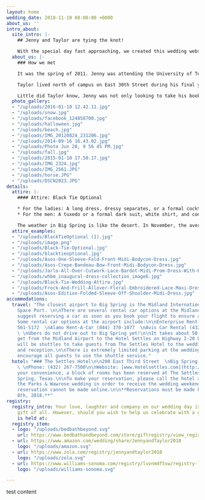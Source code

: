 ```yaml
---
layout: home
wedding_date: 2018-11-10 08:00:00 +0000
about_us: ''
intro_about:
  site_intro: |-
    ## Jenny and Taylor are tying the knot!

    With the special day fast approaching, we created this wedding website to provide our friends and family with all the important details about our wedding. We cannot wait to celebrate this moment of our lives with you.
  about_us: |-
    ### How we met

    It was the spring of 2011. Jenny was attending the University of Texas while living in a cozy house north of the campus. For the upcoming semester, she had signed up for Cellular Biology but still needed the textbook. While tending to her garden, Jenny met one of her next-door neighbors. After hearing about her upcoming schedule, he mentioned that his roommate kept all of his old books including the one that Jenny needed. Without hesitation, he freely volunteered his roommate’s book to her. With textbook in hand, she was ready. Weeks passed and the halfway mark of the semester neared. Midterms were on her doorstep but Jenny had yet to meet the book’s owner. Nevertheless, she decided to ask for help for her upcoming exam.

    Taylor lived north of campus on East 30th Street during his final years of college at the University of Texas. He was studying neurobiology and government and spent a lot of his time in the library. As a result, Taylor had never met any of his neighbors. Even still, he always noticed the girl next door who played with her dog in her front yard. He also noticed that his textbook collection seemed to be getting smaller and smaller. Right when he was about to investigate, there was a knock at the door. Taylor’s neighbor had come to ask for advice about Cellular Biology and confessed that she took his textbook.

    Little did Taylor know, Jenny was not only looking to take his books but also would end up taking his heart.
  photo_gallery:
  - "/uploads/2016-01-10 12.42.11.jpg"
  - "/uploads/snow.jpg"
  - "/uploads/facebook_124858700.jpg"
  - "/uploads/halloween.jpg"
  - "/uploads/beach.jpg"
  - "/uploads/IMG_20120824_231206.jpg"
  - "/uploads/2014-09-16 16.43.02.jpg"
  - "/uploads/Photo Jun 20, 9 56 45 PM.jpg"
  - "/uploads/fall.jpg"
  - "/uploads/2015-01-10 17.50.17.jpg"
  - "/uploads/IMG_2324.jpg"
  - "/uploads/IMG_2561.JPG"
  - "/uploads/horse.JPG"
  - "/uploads/DSCN2023.JPG"
details:
  attire: |-
    #### Attire: Black Tie Optional

    * For the ladies: A long dress, dressy separates, or a formal cocktail dress.
    * For the men: A tuxedo or a formal dark suit, white shirt, and conservative tie.

    The weather in Big Spring is like the desert. In November, the average high is 75 and the average low is in the 40’s. Bring a sweater or jacket
  attire_examples:
  - "/uploads/BlackTieOptional (1).jpg"
  - "/uploads/image.png"
  - "/uploads/Black-Tie-Optional.jpg"
  - "/uploads/blacktieoptional.jpg"
  - "/uploads/Asos-One-Sleeve-Fold-Front-Midi-Bodycon-Dress.jpg"
  - "/uploads/Asos-Crepe-Bandeau-Bow-Front-Midi-Bodycon-Dress.jpg"
  - "/uploads/Jarlo-All-Over-Cutwork-Lace-Bardot-Midi-Prom-Dress-With-Ruffle-Hem.jpg"
  - "/uploads/whbm_inaugural-dress-collection_image6.jpg"
  - "/uploads/Black-Tie-Wedding-Attire.jpg"
  - "/uploads/Frock-And-Frill-Allover-Floral-Embroidered-Lace-Maxi-Dress-With-Flutter-Sleeve-315x352.jpg"
  - "/uploads/Asos-Edition-Folded-Sleeve-Off-Shoulder-Midi-Dress.jpg"
accommodations:
  travel: "The closest airport to Big Spring is the Midland International Air and
    Space Port. \n\nThere are several rental car options at the Midland Airport. We
    suggest reserving a car as soon as you book your flight to ensure availability.
    Some rental car options at the airport include:\n\nEnterprise Rent-A-Car (432)
    561-5172  \nAlamo Rent-A-Car (844) 370-1077  \nAvis Car Rental (432) 563-0910
    \ \nUbers do not drive out to Big Spring yet!\n\nIt takes about 50 minutes to
    get from the Midland Airport to the Hotel Settles on Highway I-20 East.\n\nThere
    will be shuttles to take guests from The Settles Hotel to the wedding ceremony
    and reception.\n\nThere is extremely limited parking at the wedding site, so we
    encourage all guests to use the shuttle service."
  hotel: "### The Settles Hotel\n\n200 East Third Street  \nBig Spring, Texas 79720
    \ \nPhone: (432) 267-7500\n\nWebsite: [www.Hotelsettles.com](http://www.hotelsettles.com)\n\nFor
    your convenience, a block of rooms has been reserved at The Settles Hotel in Big
    Spring, Texas.\n\nTo make your reservation, please call the hotel and mention
    the Parks & Wawrose wedding in order to receive the wedding weekend rate. The
    reservation cannot be made online.\n\n**Reservations must be made by September
    8th, 2018.**"
registry:
  registry_intro: Your love, laughter and company on our wedding day is the greatest
    gift of all. However, should you wish to help us celebrate with a gift, a registry
    is held at: 
  registry_item:
  - logo: "/uploads/bedbathbeyond.svg"
    url: https://www.bedbathandbeyond.com/store/giftregistry/view_registry_guest.jsp?registryId=546012063&eventType=Wedding&pwsurl=
  - url: https://www.amazon.com/wedding/share/JennyandTaylor2018
    logo: "/uploads/amazon.svg"
  - url: https://www.zola.com/registry/jennyandtaylor2018
    logo: "/uploads/zola.svg"
  - url: https://www.williams-sonoma.com/registry/lvvnmdf5sw/registry-list.html
    logo: "/uploads/williams-sonoma.svg"

---
```

test content